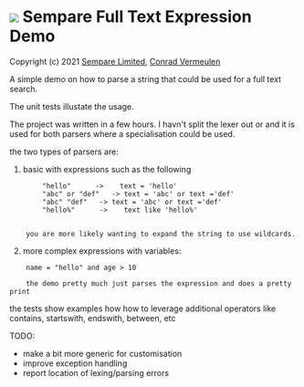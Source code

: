 # ![](./images/sempare-logo-45px.png) Sempare Full Text Expression Demo

Copyright (c) 2021 [Sempare Limited](http://www.sempare.ltd), [Conrad Vermeulen](mailto:conrad.vermeulen@gmail.com)

A simple demo on how to parse a string that could be used for a full text search.

The unit tests illustate the usage.

The project was written in a few hours. I havn't split the lexer out or and it is used for both parsers where a specialisation could be used.

the two types of parsers are:
1. basic with expressions such as the following
```
		"hello"      ->    text = 'hello'
		"abc" or "def"   -> text = 'abc' or text ='def'
		"abc" "def"   -> text = 'abc' or text ='def'
		"hello%"      ->    text like 'hello%'
		
```
		you are more likely wanting to expand the string to use wildcards. 
		
		
		
		
2. more complex expressions with variables:
```
	name = "hello" and age > 10
```
	
		the demo pretty much just parses the expression and does a pretty print
		

the tests show examples how how to leverage additional operators like contains, startswith, endswith, between, etc


TODO: 
- make a bit more generic for customisation
- improve exception handling
- report location of lexing/parsing errors